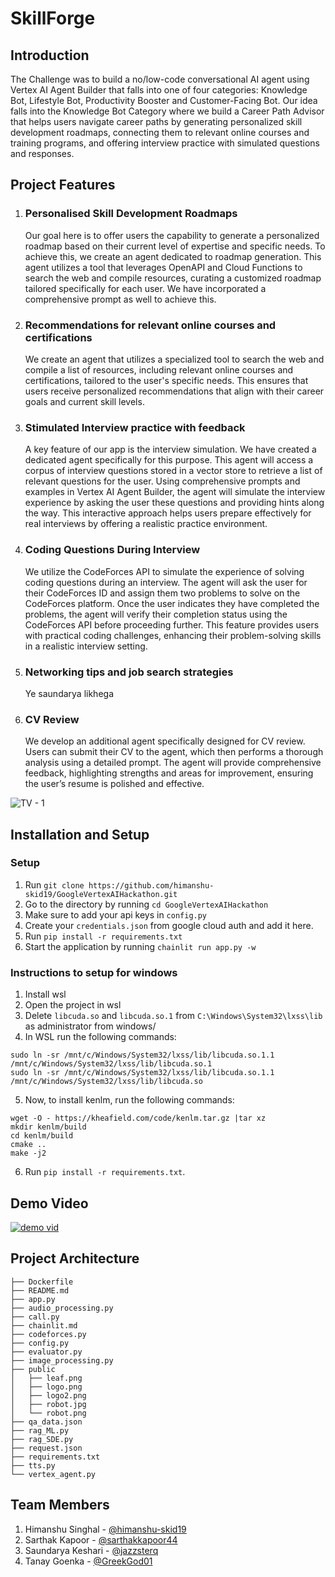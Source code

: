 # SkillForge

## Introduction
The Challenge was to build a no/low-code conversational AI agent using Vertex AI Agent Builder that falls into one of four categories: Knowledge Bot, Lifestyle Bot, Productivity Booster and Customer-Facing Bot. Our idea falls into the Knowledge Bot Category
 where we build a Career Path Advisor that helps users navigate career paths by generating personalized skill development roadmaps, connecting them to relevant online courses and training programs, and offering interview practice with simulated questions and responses.

 ## Project Features
 1. ### Personalised Skill Development Roadmaps
    Our goal here is to offer users the capability to generate a personalized roadmap based on their current level of expertise and specific needs. To achieve this, we create an agent dedicated to roadmap generation.
    This agent utilizes a tool that leverages OpenAPI and Cloud Functions to search the web and compile resources, curating a customized roadmap tailored specifically for each user. We have incorporated a comprehensive prompt as well to achieve this.

 2. ### Recommendations for relevant online courses and certifications
    We create an agent that utilizes a specialized tool to search the web and compile a list of resources, including relevant online courses and certifications, tailored to the user's specific needs.
    This ensures that users receive personalized recommendations that align with their career goals and current skill levels.

 3. ### Stimulated Interview practice with feedback
    A key feature of our app is the interview simulation. We have created a dedicated agent specifically for this purpose. This agent will access a corpus of interview questions stored in a vector store to retrieve a list of relevant questions for the user. Using comprehensive prompts and examples in Vertex AI Agent Builder, the agent will simulate the interview experience by asking the user these questions and providing hints along the way.
    This interactive approach helps users prepare effectively for real interviews by offering a realistic practice environment.

 4. ### Coding Questions During Interview
    We utilize the CodeForces API to simulate the experience of solving coding questions during an interview. The agent will ask the user for their CodeForces ID and assign them two problems to solve on the CodeForces platform. Once the user indicates they have completed the problems, the agent will verify their completion status using the CodeForces API before proceeding further.
    This feature provides users with practical coding challenges, enhancing their problem-solving skills in a realistic interview setting.

 5. ### Networking tips and job search strategies
    Ye saundarya likhega

 6. ### CV Review
    We develop an additional agent specifically designed for CV review. Users can submit their CV to the agent, which then performs a thorough analysis using a detailed prompt.
    The agent will provide comprehensive feedback, highlighting strengths and areas for improvement, ensuring the user’s resume is polished and effective.

![TV - 1](https://github.com/himanshu-skid19/vertex-ai/assets/114365148/7cef9ca5-c4c4-4279-8a76-9cc618a30cd5)



## Installation and Setup    
### Setup 
1. Run `git clone https://github.com/himanshu-skid19/GoogleVertexAIHackathon.git`
2. Go to the directory by running `cd GoogleVertexAIHackathon`
3. Make sure to add your api keys in `config.py`
4. Create your `credentials.json` from google cloud auth and add it here.
5. Run `pip install -r requirements.txt`
6. Start the application by running `chainlit run app.py -w`

### Instructions to setup for windows

1. Install wsl
2. Open the project in wsl
3. Delete `libcuda.so` and `libcuda.so.1` from `C:\Windows\System32\lxss\lib` as administrator from windows/
4. In WSL run the following commands:
```
sudo ln -sr /mnt/c/Windows/System32/lxss/lib/libcuda.so.1.1 /mnt/c/Windows/System32/lxss/lib/libcuda.so.1
sudo ln -sr /mnt/c/Windows/System32/lxss/lib/libcuda.so.1.1 /mnt/c/Windows/System32/lxss/lib/libcuda.so
```

5. Now, to install kenlm, run the following commands:
```
wget -O - https://kheafield.com/code/kenlm.tar.gz |tar xz
mkdir kenlm/build
cd kenlm/build
cmake ..
make -j2
```

6. Run ```pip install -r requirements.txt```.
## Demo Video
[![demo vid](https://github.com/himanshu-skid19/vertex-ai/assets/114365148/70c1d528-41be-48ec-962e-8c1a92ebe5f9)
](https://youtu.be/zrOSdnTL2gs)
## Project Architecture
```
├── Dockerfile
├── README.md
├── app.py
├── audio_processing.py
├── call.py
├── chainlit.md
├── codeforces.py
├── config.py
├── evaluator.py
├── image_processing.py
├── public
│   ├── leaf.png
│   ├── logo.png
│   ├── logo2.png
│   ├── robot.jpg
│   └── robot.png
├── qa_data.json
├── rag_ML.py
├── rag_SDE.py
├── request.json
├── requirements.txt
├── tts.py
└── vertex_agent.py
```

## Team Members

1. Himanshu Singhal - [@himanshu-skid19](https://github.com/himanshu-skid19)
2. Sarthak Kapoor - [@sarthakkapoor44](https://github.com/sarthakkapoor44)
3. Saundarya Keshari - [@jazzsterq](https://github.com/jazzsterq)
4. Tanay Goenka - [@GreekGod01](https://github.com/GreekGod01)

